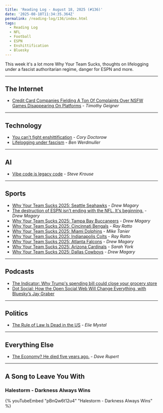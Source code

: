 ```yaml
---
title: 'Reading Log - August 18, 2025 (#136)'
date: '2025-08-18T11:34:35.364Z'
permalink: /reading-log/136/index.html
tags:
  - Reading Log
  - NFL
  - Football
  - ESPN
  - Enshittification
  - Bluesky
---
```


This week it's a lot more Why Your Team Sucks, thoughts on lifelogging under a fascist authoritarian regime, danger for ESPN and more.
<!-- excerpt -->

---

## The Internet

- [Credit Card Companies Fielding A Ton Of Complaints Over NSFW Games Disappearing On Platforms](https://www.techdirt.com/2025/07/31/credit-card-companies-fielding-a-ton-of-complaints-over-nsfw-games-disappearing-on-platforms/) - *Timothy Geigner*

---

## Technology

- [You can't fight enshittification](https://pluralistic.net/2025/07/31/unsatisfying-answers/) - *Cory Doctorow*
- [Lifelogging under fascism](https://werd.io/lifelogging-under-fascism/) - *Ben Werdmuller*

---

## AI

- [Vibe code is legacy code](https://blog.val.town/vibe-code) - *Steve Krouse*

---

## Sports

- [Why Your Team Sucks 2025: Seattle Seahawks](https://defector.com/why-your-team-sucks-2025-seattle-seahawks) - *Drew Magary*
- [The destruction of ESPN isn't ending with the NFL. It's beginning.](https://www.sfgate.com/sports/article/destruction-espn-ending-nfl-beginning-20817470.php) - *Drew Magary*
- [Why Your Team Sucks 2025: Tampa Bay Buccaneers](https://defector.com/why-your-team-sucks-2025-tampa-bay-buccaneers) - *Drew Magary*
- [Why Your Team Sucks 2025: Cincinnati Bengals](https://defector.com/why-your-team-sucks-2025-cincinnati-bengals) - *Ray Ratto*
- [Why Your Team Sucks 2025: Miami Dolphins](https://defector.com/why-your-team-sucks-2025-miami-dolphins) - *Mike Tanier*
- [Why Your Team Sucks 2025: Indianapolis Colts](https://defector.com/why-your-team-sucks-2025-indianapolis-colts) - *Ray Ratto*
- [Why Your Team Sucks 2025: Atlanta Falcons](https://defector.com/why-your-team-sucks-2025-atlanta-falcons) - *Drew Magary*
- [Why Your Team Sucks 2025: Arizona Cardinals](https://defector.com/why-your-team-sucks-2025-arizona-cardinals) - *Sarah York*
- [Why Your Team Sucks 2025: Dallas Cowboys](https://defector.com/why-your-team-sucks-2025-dallas-cowboys) - *Drew Magary*

---

## Podcasts

- [The Indicator: Why Trump's spending bill could close your grocery store](https://www.npr.org/2025/08/13/nx-s1-5500298/why-trumps-spending-bill-could-close-your-grocery-store)
- [Dot Social: How the Open Social Web Will Change Everything, with Bluesky’s Jay Graber](https://about.flipboard.com/fediverse/jay-graber/)

---

## Politics

- [The Rule of Law Is Dead in the US](https://www.thenation.com/article/politics/the-rule-of-law-is-dead-in-the-us/) - *Elie Mystal*

---

## Everything Else

- [The Economy? He died five years ago.](https://daverupert.com/2025/08/the-economy-he-died-five-years-ago/) - *Dave Rupert*

---

## A Song to Leave You With

### Halestorm - Darkness Always Wins

{% youTubeEmbed "pBnQw6t12u4" "Halestorm - Darkness Always Wins" %}

